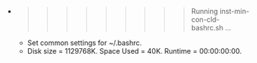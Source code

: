 * >>>>>>>>> Running inst-min-con-cld-bashrc.sh ...
  * Set common settings for ~/.bashrc.
  * Disk size = 1129768K. Space Used = 40K. Runtime = 00:00:00:00.
